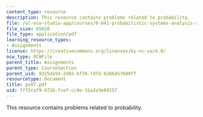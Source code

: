 ```yaml
---
content_type: resource
description: This resource contains problems related to probability.
file: /ol-ocw-studio-app/courses/6-041-probabilistic-systems-analysis-and-applied-probability-spring-2006/fff2caf94726fcefcc9e31a3a3e69157_ps07.pdf
file_size: 65020
file_type: application/pdf
learning_resource_types:
- Assignments
license: https://creativecommons.org/licenses/by-nc-sa/4.0/
ocw_type: OCWFile
parent_title: Assignments
parent_type: CourseSection
parent_uid: 9325de54-2d65-bf39-fdfd-628b4570d9ff
resourcetype: Document
title: ps07.pdf
uid: fff2caf9-4726-fcef-cc9e-31a3a3e69157
---
```

This resource contains problems related to probability.